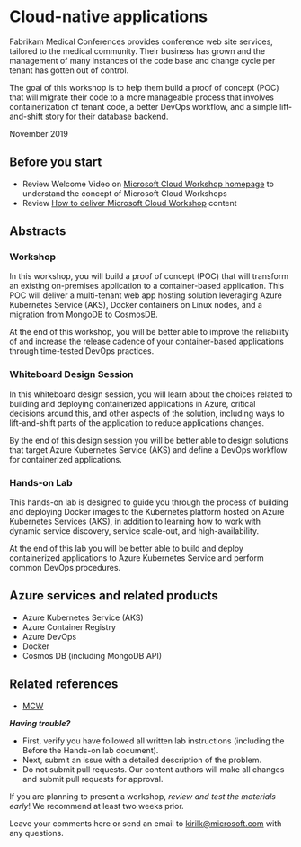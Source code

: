 # Cloud-native applications

Fabrikam Medical Conferences provides conference web site services, tailored to the medical community. Their business has grown and the management of many instances of the code base and change cycle per tenant has gotten out of control.

The goal of this workshop is to help them build a proof of concept (POC) that will migrate their code to a more manageable process that involves containerization of tenant code, a better DevOps workflow, and a simple lift-and-shift story for their database backend.

November 2019

## Before you start

- Review Welcome Video on [Microsoft Cloud Workshop homepage](https://microsoftcloudworkshop.com/) to understand the concept of Microsoft Cloud Workshops
- Review [How to deliver Microsoft Cloud Workshop](https://microsoftcloudworkshop.com/HowToDeliver/) content

## Abstracts

### Workshop

In this workshop, you will build a proof of concept (POC) that will transform an existing on-premises application to a container-based application. This POC will deliver a multi-tenant web app hosting solution leveraging Azure Kubernetes Service (AKS), Docker containers on Linux nodes, and a migration from MongoDB to CosmosDB.

At the end of this workshop, you will be better able to improve the reliability of and increase the release cadence of your container-based applications through time-tested DevOps practices.

### Whiteboard Design Session

In this whiteboard design session, you will learn about the choices related to building and deploying containerized applications in Azure, critical decisions around this, and other aspects of the solution, including ways to lift-and-shift parts of the application to reduce applications changes.

By the end of this design session you will be better able to design solutions that target Azure Kubernetes Service (AKS) and define a DevOps workflow for containerized applications.

### Hands-on Lab

This hands-on lab is designed to guide you through the process of building and deploying Docker images to the Kubernetes platform hosted on Azure Kubernetes Services (AKS), in addition to learning how to work with dynamic service discovery, service scale-out, and high-availability.

At the end of this lab you will be better able to build and deploy containerized applications to Azure Kubernetes Service and perform common DevOps procedures.

## Azure services and related products

- Azure Kubernetes Service (AKS)
- Azure Container Registry
- Azure DevOps
- Docker
- Cosmos DB (including MongoDB API)

## Related references

- [MCW](https://github.com/Microsoft/MCW)

***Having trouble?***
- First, verify you have followed all written lab instructions (including the Before the Hands-on lab document).
- Next, submit an issue with a detailed description of the problem.
- Do not submit pull requests. Our content authors will make all changes and submit pull requests for approval.   

If you are planning to present a workshop, *review and test the materials early*! We recommend at least two weeks prior.

Leave your comments here or send an email to kirilk@microsoft.com with any questions.
